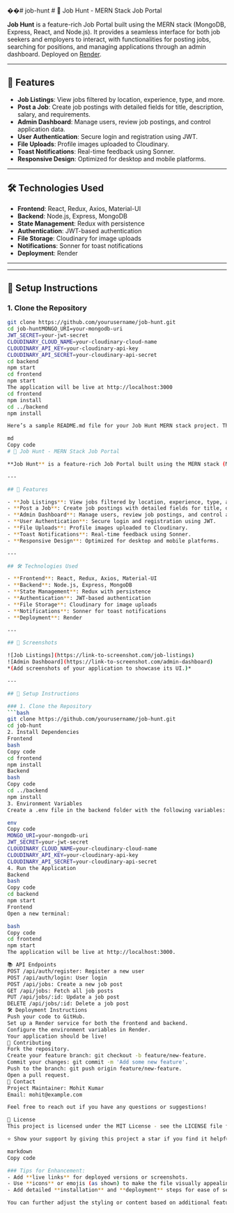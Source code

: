 ��#   j o b - h u n t 
 
 # 🏢 Job Hunt - MERN Stack Job Portal

**Job Hunt** is a feature-rich Job Portal built using the MERN stack (MongoDB, Express, React, and Node.js). It provides a seamless interface for both job seekers and employers to interact, with functionalities for posting jobs, searching for positions, and managing applications through an admin dashboard. Deployed on [Render](https://render.com).

---

## 🚀 Features

- **Job Listings**: View jobs filtered by location, experience, type, and more.
- **Post a Job**: Create job postings with detailed fields for title, description, salary, and requirements.
- **Admin Dashboard**: Manage users, review job postings, and control application data.
- **User Authentication**: Secure login and registration using JWT.
- **File Uploads**: Profile images uploaded to Cloudinary.
- **Toast Notifications**: Real-time feedback using Sonner.
- **Responsive Design**: Optimized for desktop and mobile platforms.

---

## 🛠️ Technologies Used

- **Frontend**: React, Redux, Axios, Material-UI
- **Backend**: Node.js, Express, MongoDB
- **State Management**: Redux with persistence
- **Authentication**: JWT-based authentication
- **File Storage**: Cloudinary for image uploads
- **Notifications**: Sonner for toast notifications
- **Deployment**: Render

---


---

## 🔧 Setup Instructions

### 1. Clone the Repository
```bash
git clone https://github.com/yourusername/job-hunt.git
cd job-huntMONGO_URI=your-mongodb-uri
JWT_SECRET=your-jwt-secret
CLOUDINARY_CLOUD_NAME=your-cloudinary-cloud-name
CLOUDINARY_API_KEY=your-cloudinary-api-key
CLOUDINARY_API_SECRET=your-cloudinary-api-secret
cd backend
npm start
cd frontend
npm start
The application will be live at http://localhost:3000
cd frontend
npm install
cd ../backend
npm install

Here’s a sample README.md file for your Job Hunt MERN stack project. The format is professional, clear, and provides detailed instructions on setting up and running the application. You can enhance it with Markdown styling to make it visually appealing:

md
Copy code
# 🏢 Job Hunt - MERN Stack Job Portal

**Job Hunt** is a feature-rich Job Portal built using the MERN stack (MongoDB, Express, React, and Node.js). It provides a seamless interface for both job seekers and employers to interact, with functionalities for posting jobs, searching for positions, and managing applications through an admin dashboard. Deployed on [Render](https://render.com).

---

## 🚀 Features

- **Job Listings**: View jobs filtered by location, experience, type, and more.
- **Post a Job**: Create job postings with detailed fields for title, description, salary, and requirements.
- **Admin Dashboard**: Manage users, review job postings, and control application data.
- **User Authentication**: Secure login and registration using JWT.
- **File Uploads**: Profile images uploaded to Cloudinary.
- **Toast Notifications**: Real-time feedback using Sonner.
- **Responsive Design**: Optimized for desktop and mobile platforms.

---

## 🛠️ Technologies Used

- **Frontend**: React, Redux, Axios, Material-UI
- **Backend**: Node.js, Express, MongoDB
- **State Management**: Redux with persistence
- **Authentication**: JWT-based authentication
- **File Storage**: Cloudinary for image uploads
- **Notifications**: Sonner for toast notifications
- **Deployment**: Render

---

## 🎨 Screenshots

![Job Listings](https://link-to-screenshot.com/job-listings)
![Admin Dashboard](https://link-to-screenshot.com/admin-dashboard)
*(Add screenshots of your application to showcase its UI.)*

---

## 🔧 Setup Instructions

### 1. Clone the Repository
```bash
git clone https://github.com/yourusername/job-hunt.git
cd job-hunt
2. Install Dependencies
Frontend
bash
Copy code
cd frontend
npm install
Backend
bash
Copy code
cd ../backend
npm install
3. Environment Variables
Create a .env file in the backend folder with the following variables:

env
Copy code
MONGO_URI=your-mongodb-uri
JWT_SECRET=your-jwt-secret
CLOUDINARY_CLOUD_NAME=your-cloudinary-cloud-name
CLOUDINARY_API_KEY=your-cloudinary-api-key
CLOUDINARY_API_SECRET=your-cloudinary-api-secret
4. Run the Application
Backend
bash
Copy code
cd backend
npm start
Frontend
Open a new terminal:

bash
Copy code
cd frontend
npm start
The application will be live at http://localhost:3000.

📚 API Endpoints
POST /api/auth/register: Register a new user
POST /api/auth/login: User login
POST /api/jobs: Create a new job post
GET /api/jobs: Fetch all job posts
PUT /api/jobs/:id: Update a job post
DELETE /api/jobs/:id: Delete a job post
🛠️ Deployment Instructions
Push your code to GitHub.
Set up a Render service for both the frontend and backend.
Configure the environment variables in Render.
Your application should be live!
🤝 Contributing
Fork the repository.
Create your feature branch: git checkout -b feature/new-feature.
Commit your changes: git commit -m 'Add some new feature'.
Push to the branch: git push origin feature/new-feature.
Open a pull request.
📧 Contact
Project Maintainer: Mohit Kumar
Email: mohit@example.com

Feel free to reach out if you have any questions or suggestions!

📄 License
This project is licensed under the MIT License - see the LICENSE file for details.

⭐ Show your support by giving this project a star if you find it helpful!

markdown
Copy code

### Tips for Enhancement:
- Add **live links** for deployed versions or screenshots.
- Use **icons** or emojis (as shown) to make the file visually appealing.
- Add detailed **installation** and **deployment** steps for ease of setup.

You can further adjust the styling or content based on additional features or services you're using in your project.






